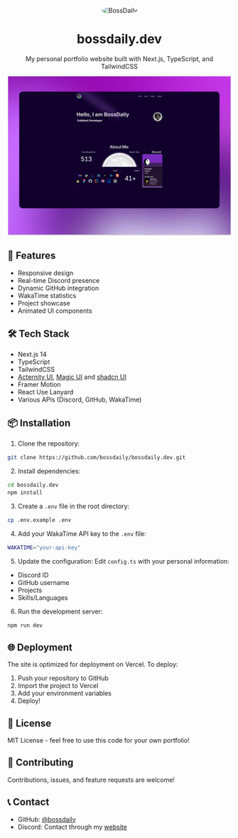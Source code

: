 

<div align="center" >
  <img src="https://github.com/bossdaily.png" alt="BossDaily" width="100" style="border-radius: 50%;" />
  <h1>bossdaily.dev</h1>
  <p>My personal portfolio website built with Next.js, TypeScript, and TailwindCSS</p>
</div>

<div align="center">
  <img src="./public/project-bossdailydev.png" alt="Banner" />
</div>

## 🚀 Features

- Responsive design
- Real-time Discord presence
- Dynamic GitHub integration
- WakaTime statistics
- Project showcase
- Animated UI components

## 🛠️ Tech Stack

- Next.js 14
- TypeScript
- TailwindCSS
- [Acternity UI](https://21st.dev/aceternity), [Magic UI](https://21st.dev/magicui) and [shadcn UI](https://21st.dev/shadcn) 
- Framer Motion
- React Use Lanyard
- Various APIs (Discord, GitHub, WakaTime)

## 📦 Installation

1. Clone the repository:
```bash
git clone https://github.com/bossdaily/bossdaily.dev.git
```

2. Install dependencies:
```bash
cd bossdaily.dev
npm install
```

3. Create a `.env` file in the root directory:
```bash
cp .env.example .env
```

4. Add your WakaTime API key to the `.env` file:
```bash
WAKATIME="your-api-key"
```

5. Update the configuration:
Edit `config.ts` with your personal information:
- Discord ID
- GitHub username
- Projects
- Skills/Languages

6. Run the development server:
```bash
npm run dev
```

## 🌐 Deployment

The site is optimized for deployment on Vercel. To deploy:

1. Push your repository to GitHub
2. Import the project to Vercel
3. Add your environment variables
4. Deploy!

## 📝 License

MIT License - feel free to use this code for your own portfolio!

## 🤝 Contributing

Contributions, issues, and feature requests are welcome!

## 📞 Contact

- GitHub: [@bossdaily](https://github.com/bossdaily)
- Discord: Contact through my [website](https://bossdaily.dev)
